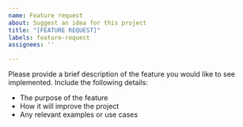 ```yaml
---
name: Feature request
about: Suggest an idea for this project
title: "[FEATURE REQUEST]"
labels: feature-request
assignees: ''

---
```


Please provide a brief description of the feature you would like to see implemented. Include the following details:
- The purpose of the feature
- How it will improve the project
- Any relevant examples or use cases
